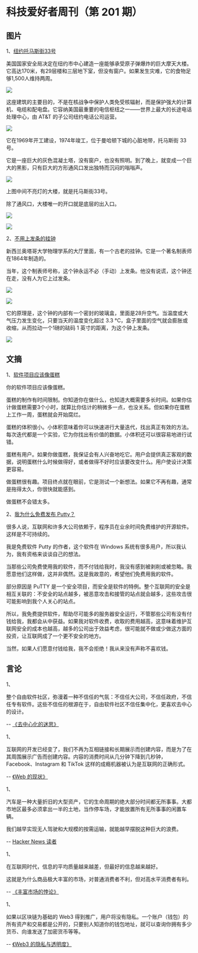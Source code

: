 # 科技爱好者周刊（第 201 期）

## 图片

1、[纽约托马斯街33号](https://theintercept.com/2016/11/16/the-nsas-spy-hub-in-new-york-hidden-in-plain-sight/)

美国国家安全局决定在纽约市中心建造一座能够承受原子弹爆炸的巨大摩天大楼。它高达170米，有29层楼和三层地下室，但没有窗户。如果发生灾难，它的食物足够1,500人维持两周。

![](https://cdn.beekka.com/blogimg/asset/202112/bg2021122205.webp)

这座建筑的主要目的，不是在核战争中保护人类免受核辐射，而是保护强大的计算机、电缆和配电盘。它容纳美国最重要的电信枢纽之一——世界上最大的长途电话处理中心，由 AT&T 的子公司纽约电话公司运营。

![](https://cdn.beekka.com/blogimg/asset/202112/bg2021122207.webp)

它在1969年开工建设，1974年竣工，位于曼哈顿下城的心脏地带，托马斯街 33 号。

它是一座巨大的灰色混凝土塔，没有窗户，也没有照明。到了晚上，就变成一个巨大的黑影，只有巨大的方形通风口发出独特而沉闷的嗡嗡声。

![](https://cdn.beekka.com/blogimg/asset/202112/bg2021122206.webp)

上图中间不亮灯的大楼，就是托马斯街33号。

除了通风口，大楼唯一的开口就是底层的出入口。

![](https://cdn.beekka.com/blogimg/asset/202112/bg2021122208.webp)

![](https://cdn.beekka.com/blogimg/asset/202112/bg2021122209.webp)

2、[不用上发条的挂钟](https://en.wikipedia.org/wiki/Beverly_Clock)

新西兰奥塔哥大学物理学系的大厅里面，有一个古老的挂钟。它是一个著名制表师在1864年制造的。

当年，这个制表师号称，这个钟永运不必（手动）上发条。他没有说谎，这个钟还在走，没有人为它上过发条。

![](https://cdn.beekka.com/blogimg/asset/202112/bg2021122703.webp)

![](https://cdn.beekka.com/blogimg/asset/202112/bg2021122704.webp)

它的原理是，这个钟的内部有一个密封的玻璃盒，里面是28升空气。当温度或大气压力发生变化，只要当天的温度变化超过 3.3 °C，盒子里面的空气就会膨胀或收缩，从而拉动一个1磅的砝码 1 英寸的距离，为这个钟上发条。

![](https://cdn.beekka.com/blogimg/asset/202112/bg2021122705.webp)

## 文摘

1、[软件项目应该像蛋糕](https://cassandraxia.com/writing/shed.html)

你的软件项目应该像蛋糕。

蛋糕的制作有时间限制。你知道你在做什么，也知道大概需要多长时间。如果你估计做蛋糕需要3个小时，就算比你估计的稍微多一点，也没关系。但如果你在蛋糕上工作一周，蛋糕就会开始腐烂。

蛋糕的体积很小。小体积意味着你可以快速进行大量迭代，找出真正有效的方法。每次迭代都是一个实验，它为你找出有价值的数据。小体积还可以很容易地进行试错。

蛋糕有用户。如果你做蛋糕，我保证会有人兴奋地吃它。用户会提供真正客观的数据，说明蛋糕什么时候做得好，或者做得不好时应该要改变什么。用户使设计决策更容易。

做蛋糕很有趣。项目终点就在眼前，它是测试一个新想法。如果它不再有趣，通常是拖得太久，你很快就能感到。

做蛋糕不会错太多。

2、[我为什么免费发布 Putty？](https://andrewducker.dreamwidth.org/4085856.html?thread=28352864#cmt28352864)

很多人说，互联网和许多大公司依赖于，程序员在业余时间免费维护的开源软件。这样是不可持续的。

我是免费软件 Putty 的作者，这个软件在 Windows 系统有很多用户，所以我认为，我有资格来谈谈自己的想法。

当那些公司免费使用我的软件，而不付钱给我时，我没有感到被剥削或被忽略。我愿意他们这样做，这并非偶然。这是我故意的，希望他们免费用我的软件。

部分原因是 PuTTY 是一个安全项目，而安全是软件的特例。整个互联网的安全是相互关联的：不安全的站点越多，被恶意攻击和接管的站点就会越多，这些攻击很可能影响到我个人关心的站点。

所以，我免费提供软件，帮助尽可能多的服务器安全运行，不管那些公司有没有付钱给我，我都会从中获益。如果我对软件收费，收取的费用越高，这意味着维护互联网安全的成本也越高，越多的公司出于效益考虑，很可能就不做或少做这方面的投资，让互联网成了一个更不安全的地方。

当然，如果人们愿意付钱给我，我不会拒绝！我从来没有声称不喜欢钱。

## 言论

1、

整个自由软件社区，弥漫着一种不信任的气氛：不信任大公司，不信任政府，不信任专有软件。这些不信任的根源在于，自由软件社区不信任集中化，更喜欢去中心的设计。

-- [《去中心化的迷思》](https://rosenzweig.io/blog/the-federation-fallacy.html)

1、

互联网的开发已经变了，我们不再为互相链接和长期展示而创建内容，而是为了在其周围展示广告而创建内容。内容的消费时间从几分钟下降到几秒钟，Facebook、Instagram 和 TikTok 这样的成瘾机器被认为是互联网的正确形式。

-- [《Web 的现状》](https://christianheilmann.com/2021/12/20/the-web-starts-on-page-four/)

1、

汽车是一种大量折旧的大型资产，它的生命周期的绝大部分时间都无所事事。大都市地区最多必须拿出一半的土地，当作停车场，才能放置所有无所事事的闲置车辆。

我们越早实现无人驾驶和大规模的按需运输，就能越早摆脱这种巨大的浪费。

-- [Hacker News 读者](https://news.ycombinator.com/item?id=30170877)

1、

在互联网时代，信息的平均质量越来越差，但最好的信息越来越好。

这就是为什么商品极大丰富的市场，对普通消费者不利，但对高水平消费者有利。

-- [《丰富市场的悖论》](https://perell.com/note/the-paradox-of-abundance/)

1、

如果以区块链为基础的 Web3 得到推广，用户将没有隐私。一个账户（钱包）的所有资产和交易都是公开的，只要别人知道你的钱包地址，就可以查询你拥有多少货币、向谁发送了加密货币等等。

-- [《Web3 的隐私与透明度》](https://coinsights.substack.com/p/the-duality-of-web3)